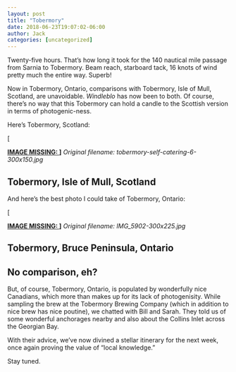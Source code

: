```yaml
---
layout: post
title: "Tobermory"
date: 2018-06-23T19:07:02-06:00
author: Jack
categories: [uncategorized]
---
```


Twenty-five hours. That’s how long it took for the 140 nautical mile passage from Sarnia to Tobermory. Beam reach, starboard tack, 16 knots of wind pretty much the entire way. Superb!

Now in Tobermory, Ontario, comparisons with Tobermory, Isle of Mull, Scotland, are unavoidable. _Windleblo_ has now been to both. Of course, there’s no way that this Tobermory can hold a candle to the Scottish version in terms of photogenic-ness.

Here’s Tobermory, Scotland:

[<!-- IMAGE PLACEHOLDER
Original URL: http://windleblo.com/wp-content/uploads/2018/06/tobermory-self-catering-6-300x150.jpg
Filename: tobermory-self-catering-6-300x150.jpg
Date path: 2018/06/tobermory-self-catering-6-300x150.jpg
Caption: ](/wp-content/uploads/2018/06/tobermory-self-catering-6.jpg)
Instructions: Replace this comment with actual image upload
-->

**[IMAGE MISSING: ](/wp-content/uploads/2018/06/tobermory-self-catering-6.jpg)]**
*Original filename: tobermory-self-catering-6-300x150.jpg*

## Tobermory, Isle of Mull, Scotland

And here’s the best photo I could take of Tobermory, Ontario:

[<!-- IMAGE PLACEHOLDER
Original URL: http://windleblo.com/wp-content/uploads/2018/06/IMG_5902-300x225.jpg
Filename: IMG_5902-300x225.jpg
Date path: 2018/06/IMG_5902-300x225.jpg
Caption: ](/wp-content/uploads/2018/06/IMG_5902.jpg)
Instructions: Replace this comment with actual image upload
-->

**[IMAGE MISSING: ](/wp-content/uploads/2018/06/IMG_5902.jpg)]**
*Original filename: IMG_5902-300x225.jpg*

## Tobermory, Bruce Peninsula, Ontario

## No comparison, eh?

But, of course, Tobermory, Ontario, is populated by wonderfully nice Canadians, which more than makes up for its lack of photogenisity. While sampling the brew at the Tobermory Brewing Company (which in addition to nice brew has nice poutine), we chatted with Bill and Sarah. They told us of some wonderful anchorages nearby and also about the Collins Inlet across the Georgian Bay.

With their advice, we’ve now divined a stellar itinerary for the next week, once again proving the value of “local knowledge.”

Stay tuned.